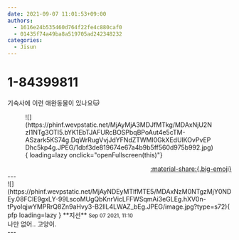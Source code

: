 ```yaml
---
date: 2021-09-07 11:01:53+09:00
authors:
  - 1616e24b535460d764f22fe4c880caf0
  - 01435f74a49ba8a519705ad242348232
categories:
  - Jisun
---
```


# 1-84399811

<div class="post-container" markdown="1">
<div class="content-container md-sidebar__scrollwrap" markdown="1">

기숙사에 이런 애완동물이 있나요🐱
<figure markdown="1">
![](https://phinf.wevpstatic.net/MjAyMjA3MDJfMTkg/MDAxNjU2NzI1NTg3OTI5.bYK1EbTJAFURcBOSPbqBPoAut4e5cTM-ASzark5KS74g.DqWrRugVvjJdYFNdZTWMl0GkXEdUlKOvPvEPDhc5kp4g.JPEG/1dbf3de819674e67a4b9b5ff560d975b992.jpg){ loading=lazy onclick="openFullscreen(this)"}
</figure>


</div>
</div>

<div style="text-align: right;" markdown="1">
<a href="https://weverse.io/fromis9/fanpost/1-84399811" style="text-align: right;">:material-share:{.big-emoji}</a>
</div>
---

<div class="comments-container md-sidebar__scrollwrap" markdown="1">
<div class="comment" markdown="1">
<div class='id-container' markdown="1">
![](https://phinf.wevpstatic.net/MjAyNDEyMTlfMTE5/MDAxNzM0NTgzMjY0NDEy.08FClE9gxLY-99LscoMUgQbKnrVicLFFWSqmAi3eGLEg.hXV0n-tPyoIqjwYMPRrQ8Zn9aHvy3-B2llL4LWAZ_bEg.JPEG/image.jpg?type=s72){ pfp loading=lazy }
**<span class="artist">지선</span>** <small>Sep 07 2021, 11:10</small><br>
</div>
<div class='comment-body' markdown="1">
나만 없어.. 고양이.
</div>
</div>
</div>
---
